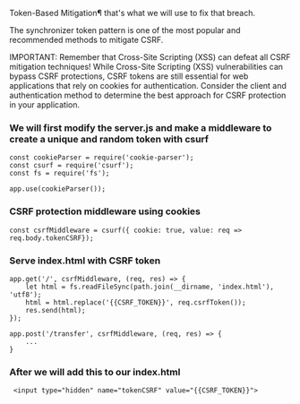 Token-Based Mitigation¶ that's what we will use to fix that breach.

The synchronizer token pattern is one of the most popular and recommended methods to mitigate CSRF.

IMPORTANT: Remember that Cross-Site Scripting (XSS) can defeat all CSRF mitigation techniques! While Cross-Site Scripting (XSS) vulnerabilities can bypass CSRF protections, CSRF tokens are still essential for web applications that rely on cookies for authentication. Consider the client and authentication method to determine the best approach for CSRF protection in your application.

### We will first modify the server.js and make a middleware to create a unique and random token with csurf
```
const cookieParser = require('cookie-parser');
const csurf = require('csurf');
const fs = require('fs');

app.use(cookieParser());
```
### CSRF protection middleware using cookies
```
const csrfMiddleware = csurf({ cookie: true, value: req => req.body.tokenCSRF});
```

### Serve index.html with CSRF token
```
app.get('/', csrfMiddleware, (req, res) => {
    let html = fs.readFileSync(path.join(__dirname, 'index.html'), 'utf8');
    html = html.replace('{{CSRF_TOKEN}}', req.csrfToken());
    res.send(html);
});

app.post('/transfer', csrfMiddleware, (req, res) => {
    ...
} 
```
### After we will add this to our index.html
```
 <input type="hidden" name="tokenCSRF" value="{{CSRF_TOKEN}}">
```
